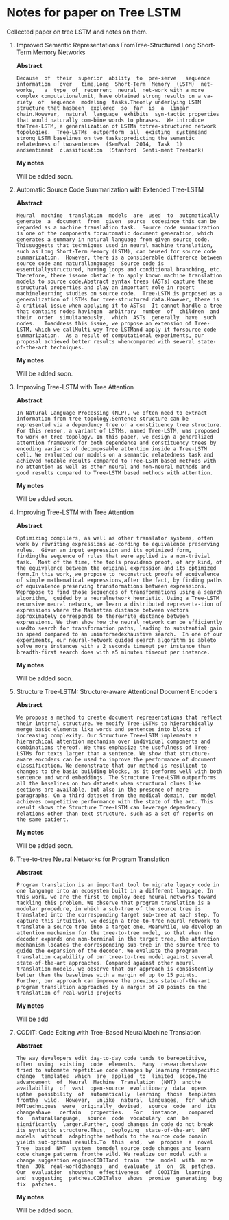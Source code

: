 # Notes for paper on Tree LSTM

Collected paper on tree LSTM and notes on them.

1. Improved Semantic Representations FromTree-Structured Long Short-Term Memory Networks

   **Abstract**

   ```Because  of  their  superior  ability  to  pre-serve   sequence   information   over   time,Long  Short-Term  Memory  (LSTM)  net-works,   a  type  of  recurrent  neural  net-work with a more complex computationalunit, have obtained strong results on a va-riety  of  sequence  modeling  tasks.Theonly underlying LSTM structure that hasbeen  explored  so  far  is  a  linear  chain.However,  natural  language  exhibits  syn-tactic properties that would naturally com-bine words to phrases.  We introduce theTree-LSTM, a generalization of LSTMs totree-structured network topologies.  Tree-LSTMs  outperform  all  existing  systemsand strong LSTM baselines on two tasks:predicting the semantic relatedness of twosentences  (SemEval  2014,  Task  1)  andsentiment  classification  (Stanford  Senti-ment Treebank)```

   **My notes**

   Will be added soon.

2. Automatic Source Code Summarization with Extended Tree-LSTM

   **Abstract**

   ```Neural  machine  translation  models  are  used  to  automatically  generate  a  document  from  given  source  codesince this can be regarded as a machine translation task.  Source code summarization is one of the components forautomatic document generation, which generates a summary in natural language from given source code.  Thissuggests that techniques used in neural machine translation, such as Long Short-Term Memory (LSTM), can beused for source code summarization.  However, there is a considerable difference between source code and naturallanguage:  Source code is essentiallystructured, having loops and conditional branching, etc.  Therefore, there issome obstacle to apply known machine translation models to source code.Abstract syntax trees (ASTs) capture these structural properties and play an important role in recent machinelearning studies on source code.  Tree-LSTM is proposed as a generalization of LSTMs for tree-structured data.However, there is a critical issue when applying it to ASTs:  It cannot handle a tree that contains nodes havingan  arbitrary  number  of  children  and  their  order  simultaneously,  which  ASTs  generally  have  such  nodes.   Toaddress this issue, we propose an extension of Tree-LSTM, which we callMulti-way Tree-LSTMand apply it forsource code summarization.  As a result of computational experiments, our proposal achieved better results whencompared with several state-of-the-art techniques.```

   **My notes**

   Will be added soon.

3. Improving Tree-LSTM with Tree Attention

   **Abstract**

   ```In Natural Language Processing (NLP), we often need to extract information from tree topology.Sentence structure can be represented via a dependency tree or a constituency tree structure. For this reason, a variant of LSTMs, named Tree-LSTM, was proposed to work on tree topology. In this paper, we design a generalized attention framework for both dependence and constituency trees by encoding variants of decomposable attention inside a Tree-LSTM cell. We evaluated our models on a semantic relatedness task and achieved notable results compared to Tree-LSTM based methods with no attention as well as other neural and non-neural methods and good results compared to Tree-LSTM based methods with attention.```

   **My notes**

   Will be added soon.

4. Improving Tree-LSTM with Tree Attention

   **Abstract**

   ```Optimizing compilers, as well as other translator systems, often work by rewriting expressions ac-cording to equivalence preserving rules.  Given an input expression and its optimized form, findingthe sequence of rules that were applied is a non-trivial task.  Most of the time, the tools provideno proof, of any kind, of the equivalence between the original expression and its optimized form.In this work, we propose to reconstruct proofs of equivalence of simple mathematical expressions,after the fact, by finding paths of equivalence preserving transformations between expressions.  Wepropose to find those sequences of transformations using a search algorithm,  guided by a neuralnetwork heuristic. Using a Tree-LSTM recursive neural network, we learn a distributed representa-tion of expressions where the Manhattan distance between vectors approximately corresponds to therewrite distance between expressions. We then show how the neural network can be efficiently usedto search for transformation paths, leading to substantial gain in speed compared to an uninformedexhaustive search.  In one of our experiments, our neural-network guided search algorithm is ableto solve more instances with a 2 seconds timeout per instance than breadth-first search does with a5 minutes timeout per instance.```

   **My notes**

   Will be added soon.

5. Structure Tree-LSTM: Structure-aware Attentional Document Encoders

   **Abstract**

   ```We propose a method to create document representations that reflect their internal structure. We modify Tree-LSTMs to hierarchically merge basic elements like words and sentences into blocks of increasing complexity. Our Structure Tree-LSTM implements a hierarchical attention mechanism over individual components and combinations thereof. We thus emphasize the usefulness of Tree-LSTMs for texts larger than a sentence. We show that structure-aware encoders can be used to improve the performance of document classification. We demonstrate that our method is resilient to changes to the basic building blocks, as it performs well with both sentence and word embeddings. The Structure Tree-LSTM outperforms all the baselines on two datasets when structural clues like sections are available, but also in the presence of mere paragraphs. On a third dataset from the medical domain, our model achieves competitive performance with the state of the art. This result shows the Structure Tree-LSTM can leverage dependency relations other than text structure, such as a set of reports on the same patient.```

   **My notes**

   Will be added soon.

6. Tree-to-tree Neural Networks for Program Translation

   **Abstract**

   ```Program translation is an important tool to migrate legacy code in one language into an ecosystem built in a different language. In this work, we are the first to employ deep neural networks toward tackling this problem. We observe that program translation is a modular procedure, in which a sub-tree of the source tree is translated into the corresponding target sub-tree at each step. To capture this intuition, we design a tree-to-tree neural network to translate a source tree into a target one. Meanwhile, we develop an attention mechanism for the tree-to-tree model, so that when the decoder expands one non-terminal in the target tree, the attention mechanism locates the corresponding sub-tree in the source tree to guide the expansion of the decoder. We evaluate the program translation capability of our tree-to-tree model against several state-of-the-art approaches. Compared against other neural translation models, we observe that our approach is consistently better than the baselines with a margin of up to 15 points. Further, our approach can improve the previous state-of-the-art program translation approaches by a margin of 20 points on the translation of real-world projects```

   **My notes**

   Will be add

7. CODIT: Code Editing with Tree-Based NeuralMachine Translation

   **Abstract**

   ```The way developers edit day-to-day code tends to berepetitive,  often  using  existing  code  elements.  Many  researchershave tried to automate repetitive code changes by learning fromspecific  change  templates  which  are  applied  to  limited  scope.The  advancement  of  Neural  Machine  Translation  (NMT)  andthe  availability  of  vast  open-source  evolutionary  data  opens  upthe  possibility  of  automatically  learning  those  templates  fromthe  wild.  However,  unlike  natural  languages,  for  which  NMTtechniques  were  originally  devised,  source  code  and  its  changeshave   certain   properties.   For   instance,   compared   to   naturallanguage,  source  code  vocabulary  can  be  significantly  larger.Further, good changes in code do not break its syntactic structure.Thus,  deploying  state-of-the-art  NMT  models  without  adaptingthe methods to the source code domain yields sub-optimal results.To  this  end,  we  propose  a  novel  Tree  based  NMT  system  tomodel source code changes and learn code change patterns fromthe wild. We realize our model with a change suggestion engine:CODITand  train  the  model  with  more  than  30k  real-worldchanges  and  evaluate  it  on  6k  patches.  Our  evaluation  showsthe  effectiveness  of  CODITin  learning  and  suggesting  patches.CODITalso  shows  promise  generating  bug  fix  patches.```

   **My notes**

   Will be added soon.

